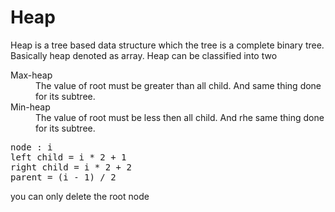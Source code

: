 # Heap

Heap is a tree based data structure which the tree is a complete binary tree. Basically heap denoted as array. Heap can be classified into two <br />

<dl>
  <dt>Max-heap</dt>
  <dd>The value of root must be greater than all child. And same thing done for its subtree.</dd>
  <dt>Min-heap</dt>
  <dd>The value of root must be less then all child. And rhe same thing done for its subtree.</dd>
</dl>


<pre>
node : i
left child = i * 2 + 1
right child = i * 2 + 2 
parent = (i - 1) / 2
</pre>

you can only delete the root node